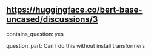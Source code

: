 ## https://huggingface.co/bert-base-uncased/discussions/3

contains_question: yes

question_part: Can I do this without install transformers
